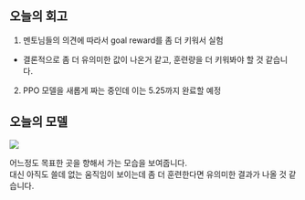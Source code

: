 ## 오늘의 회고
1. 멘토님들의 의견에 따라서 goal reward를 좀 더 키워서 실험
  - 결론적으로 좀 더 유의미한 값이 나온거 같고, 훈련량을 더 키워봐야 할 것 같습니다.
2. PPO 모델을 새롭게 짜는 중인데 이는 5.25까지 완료할 예정

## 오늘의 모델
![](https://github.com/youngchurl/Aiffelton_Agilesoda_Urein_Project/blob/main/Actor-Critic/05_24/2000.gif?raw=true)

어느정도 목표한 곳을 향해서 가는 모습을 보여줍니다.<br>
대신 아직도 쓸데 없는 움직임이 보이는데 좀 더 훈련한다면 유의미한 결과가 나올 것 같습니다.

